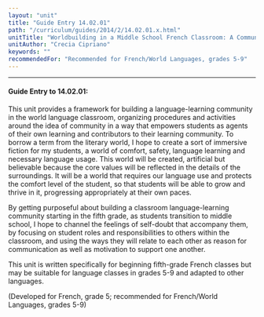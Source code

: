 ```yaml
---
layout: "unit"
title: "Guide Entry 14.02.01"
path: "/curriculum/guides/2014/2/14.02.01.x.html"
unitTitle: "Worldbuilding in a Middle School French Classroom: A Community-Based, Communication-Focused Structure for Meaningful Language Learning"
unitAuthor: "Crecia Cipriano"
keywords: ""
recommendedFor: "Recommended for French/World Languages, grades 5-9"
---
```

<body>
<hr/>
<h4>
Guide Entry to 14.02.01:
</h4>
<p>
This unit provides a framework for building a language-learning community in the world language classroom, organizing procedures and activities around the idea of community in a way that empowers students as agents of their own learning and contributors to their learning community. To borrow a term from the literary world, I hope to create a sort of immersive fiction for my students, a world of comfort, safety, language learning and necessary language usage. This world will be created, artificial but believable because the core values will be reflected in the details of the surroundings. It will be a world that requires our language use and protects the comfort level of the student, so that students will be able to grow and thrive in it, progressing appropriately at their own paces.
</p>
<p>
By getting purposeful about building a classroom language-learning community starting in the fifth grade, as students transition to middle school, I hope to channel the feelings of self-doubt that accompany them, by focusing on student roles and responsibilities to others within the classroom, and using the ways they will relate to each other as reason for communication as well as motivation to support one another.
</p>
<p>
This unit is written specifically for beginning fifth-grade French classes but may be suitable for language classes in grades 5-9 and adapted to other languages.
</p>
<p>
(Developed for French, grade 5; recommended for French/World Languages, grades 5-9)
<b>
</b>
</p>
</body>